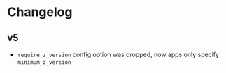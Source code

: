 # Changelog

## v5

- `require_z_version` config option was dropped, now apps only specify `minimum_z_version`
